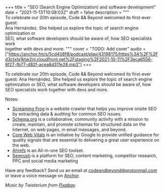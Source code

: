 +++
title = "SEO (Search Engine Optimization) and software development"
date = "2021-11-13T10:08:03Z"
draft = false
description = """\
  To celebrate our 20th episode, Code && Beyond welcomed its first-ever guest: \
  Ana Hernández. She helped us explore the topic of search engine optimization or \
  SEO, what software developers should be aware of, how SEO specialists work \
  together with devs and more.
  """
cover = "TODO: Add cover"
audio = ["https://anchor.fm/s/5cd408f8/podcast/play/43198175/https%3A%2F%2Fd3ctxlq1ktw2nl.cloudfront.net%2Fstaging%2F2021-10-11%2F3eca6556-8f27-fb77-d82f-acea8d311e28.mp3"]
+++

To celebrate our 20th episode, Code && Beyond welcomed its first-ever guest:
Ana Hernández. She helped us explore the topic of search engine optimization or
SEO, what software developers should be aware of, how SEO specialists work
together with devs and more.

<!--more-->

Notes:

- [Screaming Frog](https://www.screamingfrog.co.uk/seo-spider/) is a website
  crawler that helps you improve onsite SEO by extracting data & auditing for
  common SEO issues.
- [Schema.org](https://schema.org/) is a collaborative, community activity with
  a mission to create, maintain, and promote schemas for structured data on the
  Internet, on web pages, in email messages, and beyond.
- [Core Web Vitals](https://web.dev/vitals/) is an initiative by Google to
  provide unified guidance for quality signals that are essential to delivering
  a great user experience on the web.
- [Ahrefs](https://ahrefs.com/) is an All-in-one SEO toolset.
- [Semrush](https://www.semrush.com/) is a platform for SEO, content marketing,
  competitor research, PPC and social media marketing

Have any feedback? Send us an email at
[codeandbeyond@protonmail.com](mailto:codeandbeyond@protonmail.com) or leave a
voice message on [Anchor](https://anchor.fm/codeandbeyond).

*Music by Twisterium from
[Pixabay](https://pixabay.com/users/twisterium-20030970/).*
